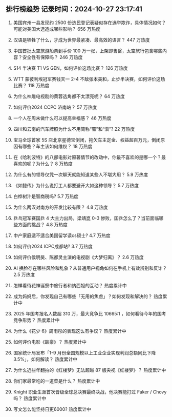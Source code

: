 
## 排行榜趋势 记录时间：2024-10-27 23:17:41
  
  1. 美国宾州一县发现约 2500 份选民登记表疑似存在选举欺诈，具体情况如何？可能对美国大选造成哪些影响？ 656 万热度
    
  2. 汉语是牺牲了什么，才成为世界最紧凑、最高效的语言？ 447 万热度
    
  3. 中国首批太空旅游船票到手价 100 万一张，上架即售罄，太空旅行包含哪些内容？安全性有保障吗？ 246 万热度
    
  4. S14 半决赛 T1 VS GEN，如何评价这场比赛？ 126 万热度
    
  5. WTT 蒙彼利埃冠军赛钱天一 2-4 不敌张本美和，止步半决赛，如何评价这场比赛？ 118 万热度
    
  6. 为什么神雕电视剧的黄蓉选角都不太漂亮呢？ 64 万热度
    
  7. 如何评价2024 CCPC 济南站？ 57 万热度
    
  8. 一个人在周末做什么可以提高幸福感？ 46 万热度
    
  9. 四川和云南的汽车牌照为什么不用简称“蜀”和“滇”? 22 万热度
    
  10. 宝马全球首家 5S 店北京星德宝倒闭，拖欠车主定金、权益超百万元，倒闭原因有哪些？车主该如何维权？ 18 万热度
    
  11. 在《哈利波特》的八部电影对原著情节的改动中，你最不喜欢的是哪一个？最喜欢的呢？为什么？ 8 万热度
    
  12. 为什么有的领导仅凭一次聊天就能知道某些人不堪大用？ 5.9 万热度
    
  13. 《如懿传》为什么说打工人都要避开大如这种领导？ 5.7 万热度
    
  14. 白桦树汁是智商税吗? 5.7 万热度
    
  15. 为什么两汉对南方的开发比较有限？ 4.8 万热度
    
  16. 乒乓冠军赛国乒 4 大主力出局，梁靖崑 0-3 惨败，国乒怎么了？当前面临哪些方面的挑战？ 4.8 万热度
    
  17. 中产家庭适不适合美国留学读cs硕士? 4.7 万热度
    
  18. 如何评价2024 ICPC成都站? 3.7 万热度
    
  19. 如何评价侯明昊、陈都灵主演的电视剧《大梦归离》？ 2.6 万热度
    
  20. AI 换脸存在哪些风险和乱象？从普通用户视角如何在手机上有效辨别和反诈？ 2.5 万热度
    
  21. 怎样看待花神诞祭中旅行者和纳西妲的互动？ 热度累计中
    
  22. 成为妈妈后，你发现自己有哪些「无用的焦虑」？如何发现和解决的？ 热度累计中
    
  23. 2025 年国考报名人数超 310 万，最大竞争比 10665:1 ，如何看待今年的国考竞争形势？ 热度累计中
    
  24. 为什么《花少 6》周雨彤的表现这么有争议？ 热度累计中
    
  25. 如何评价电影《跛豪》？ 热度累计中
    
  26. 国家统计局发布「1-9 月份全国规模以上工业企业实现利润总额同比下降 3.5%」，如何解读？ 热度累计中
    
  27. 为什么近些年翻拍的《红楼梦》无法超越 87 版央视《红楼梦》？ 热度累计中
    
  28. 你们家最常吃的一道菜是什么？ 热度累计中
    
  29. Knight 职业生涯首次晋级全球总决赛最终决战，他决赛能打过 Faker / Chovy 吗？ 热度累计中
    
  30. 写文怎么能坚持日更6000? 热度累计中
    